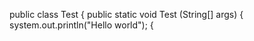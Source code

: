 public class Test {
public static void Test (String[] args) {
system.out.println("Hello world"); 
{ 
